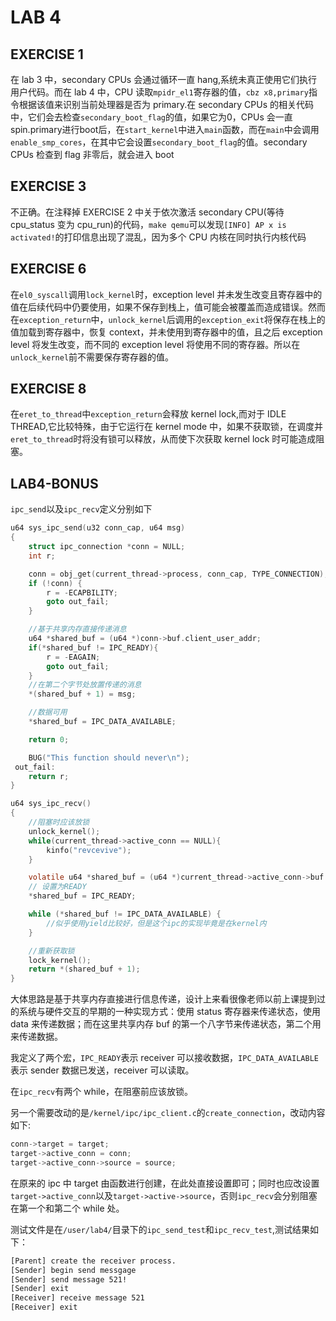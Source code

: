 # LAB 4

## EXERCISE 1

在 lab 3 中，secondary CPUs 会通过循环一直 hang,系统未真正使用它们执行用户代码。而在 lab 4 中，CPU 读取`mpidr_el1`寄存器的值，`cbz x8,primary`指令根据该值来识别当前处理器是否为 primary.在 secondary CPUs 的相关代码中，它们会去检查`secondary_boot_flag`的值，如果它为0，CPUs 会一直 spin.primary进行boot后，在`start_kernel`中进入`main`函数，而在`main`中会调用`enable_smp_cores`，在其中它会设置`secondary_boot_flag`的值。secondary CPUs 检查到 flag 非零后，就会进入 boot

## EXERCISE 3

不正确。在注释掉 EXERCISE 2 中关于依次激活 secondary CPU(等待cpu_status 变为 cpu_run)的代码，`make qemu`可以发现`[INFO] AP x is activated!`的打印信息出现了混乱，因为多个 CPU 内核在同时执行内核代码

## EXERCISE 6

在`el0_syscall`调用`lock_kernel`时，exception level 并未发生改变且寄存器中的值在后续代码中仍要使用，如果不保存到栈上，值可能会被覆盖而造成错误。然而在`exception_return`中，`unlock_kernel`后调用的`exception_exit`将保存在栈上的值加载到寄存器中，恢复 context，并未使用到寄存器中的值，且之后 exception level 将发生改变，而不同的 exception level 将使用不同的寄存器。所以在`unlock_kernel`前不需要保存寄存器的值。

## EXERCISE 8

在`eret_to_thread`中`exception_return`会释放 kernel lock,而对于 IDLE  THREAD,它比较特殊，由于它运行在 kernel mode 中，如果不获取锁，在调度并`eret_to_thread`时将没有锁可以释放，从而使下次获取 kernel lock 时可能造成阻塞。

## LAB4-BONUS

`ipc_send`以及`ipc_recv`定义分别如下 

```c
u64 sys_ipc_send(u32 conn_cap, u64 msg)
{
	struct ipc_connection *conn = NULL;
	int r;

	conn = obj_get(current_thread->process, conn_cap, TYPE_CONNECTION);
	if (!conn) {
		r = -ECAPBILITY;
		goto out_fail;
	}

    //基于共享内存直接传递消息
    u64 *shared_buf = (u64 *)conn->buf.client_user_addr;
    if(*shared_buf != IPC_READY){
        r = -EAGAIN;
        goto out_fail;
    }
    //在第二个字节处放置传递的消息
    *(shared_buf + 1) = msg;

    //数据可用
    *shared_buf = IPC_DATA_AVAILABLE;

    return 0;

	BUG("This function should never\n");
 out_fail:
	return r;
}
```

```c
u64 sys_ipc_recv()
{
    //阻塞时应该放锁
    unlock_kernel();
    while(current_thread->active_conn == NULL){
        kinfo("revcevive");
    }

    volatile u64 *shared_buf = (u64 *)current_thread->active_conn->buf.server_user_addr;
    // 设置为READY
    *shared_buf = IPC_READY;

    while (*shared_buf != IPC_DATA_AVAILABLE) {
        //似乎使用yield比较好，但是这个ipc的实现毕竟是在kernel内
    }

    //重新获取锁
    lock_kernel();
    return *(shared_buf + 1);
}
```

大体思路是基于共享内存直接进行信息传递，设计上来看很像老师以前上课提到过的系统与硬件交互的早期的一种实现方式：使用 status 寄存器来传递状态，使用 data 来传递数据；而在这里共享内存 buf 的第一个八字节来传递状态，第二个用来传递数据。

我定义了两个宏，`IPC_READY`表示 receiver 可以接收数据，`IPC_DATA_AVAILABLE`表示 sender 数据已发送，receiver 可以读取。

在`ipc_recv`有两个 while，在阻塞前应该放锁。

另一个需要改动的是`/kernel/ipc/ipc_client.c`的`create_connection`，改动内容如下:

```c
conn->target = target;	
target->active_conn = conn;
target->active_conn->source = source;
```

在原来的 ipc 中 target 由函数进行创建，在此处直接设置即可；同时也应改设置`target->active_conn`以及`target->active->source`，否则`ipc_recv`会分别阻塞在第一个和第二个 while 处。

测试文件是在`/user/lab4/`目录下的`ipc_send_test`和`ipc_recv_test`,测试结果如下：

```bash
[Parent] create the receiver process.
[Sender] begin send messgage
[Sender] send message 521!
[Sender] exit
[Receiver] receive message 521
[Receiver] exit
```

